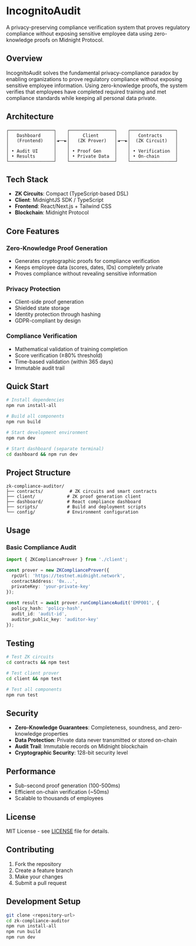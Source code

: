 # IncognitoAudit

A privacy-preserving compliance verification system that proves regulatory compliance without exposing sensitive employee data using zero-knowledge proofs on Midnight Protocol.

## Overview

IncognitoAudit solves the fundamental privacy-compliance paradox by enabling organizations to prove regulatory compliance without exposing sensitive employee information. Using zero-knowledge proofs, the system verifies that employees have completed required training and met compliance standards while keeping all personal data private.

## Architecture

```
┌─────────────────┐    ┌─────────────────┐    ┌─────────────────┐
│   Dashboard     │    │     Client      │    │   Contracts     │
│   (Frontend)    │◄──►│   (ZK Prover)   │◄──►│  (ZK Circuit)   │
│                 │    │                 │    │                 │
│ • Audit UI      │    │ • Proof Gen     │    │ • Verification  │
│ • Results       │    │ • Private Data  │    │ • On-chain      │
└─────────────────┘    └─────────────────┘    └─────────────────┘
```

## Tech Stack

- **ZK Circuits**: Compact (TypeScript-based DSL)
- **Client**: MidnightJS SDK / TypeScript
- **Frontend**: React/Next.js + Tailwind CSS
- **Blockchain**: Midnight Protocol

## Core Features

### Zero-Knowledge Proof Generation
- Generates cryptographic proofs for compliance verification
- Keeps employee data (scores, dates, IDs) completely private
- Proves compliance without revealing sensitive information

### Privacy Protection
- Client-side proof generation
- Shielded state storage
- Identity protection through hashing
- GDPR-compliant by design

### Compliance Verification
- Mathematical validation of training completion
- Score verification (≥80% threshold)
- Time-based validation (within 365 days)
- Immutable audit trail

## Quick Start

```bash
# Install dependencies
npm run install-all

# Build all components
npm run build

# Start development environment
npm run dev

# Start dashboard (separate terminal)
cd dashboard && npm run dev
```

## Project Structure

```
zk-compliance-auditor/
├── contracts/          # ZK circuits and smart contracts
├── client/            # ZK proof generation client
├── dashboard/         # React compliance dashboard
├── scripts/           # Build and deployment scripts
└── config/            # Environment configuration
```

## Usage

### Basic Compliance Audit

```typescript
import { ZKComplianceProver } from './client';

const prover = new ZKComplianceProver({
  rpcUrl: 'https://testnet.midnight.network',
  contractAddress: '0x...',
  privateKey: 'your-private-key'
});

const result = await prover.runComplianceAudit('EMP001', {
  policy_hash: 'policy-hash',
  audit_id: 'audit-id',
  auditor_public_key: 'auditor-key'
});
```

## Testing

```bash
# Test ZK circuits
cd contracts && npm test

# Test client prover
cd client && npm test

# Test all components
npm run test
```

## Security

- **Zero-Knowledge Guarantees**: Completeness, soundness, and zero-knowledge properties
- **Data Protection**: Private data never transmitted or stored on-chain
- **Audit Trail**: Immutable records on Midnight blockchain
- **Cryptographic Security**: 128-bit security level

## Performance

- Sub-second proof generation (100-500ms)
- Efficient on-chain verification (~50ms)
- Scalable to thousands of employees

## License

MIT License - see [LICENSE](LICENSE) file for details.

## Contributing

1. Fork the repository
2. Create a feature branch
3. Make your changes
4. Submit a pull request

## Development Setup

```bash
git clone <repository-url>
cd zk-compliance-auditor
npm run install-all
npm run build
npm run dev
```
